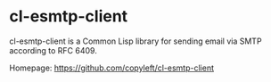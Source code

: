 # cl-esmtp-client

cl-esmtp-client is a Common Lisp library for sending email via SMTP according to RFC 6409.

Homepage: https://github.com/copyleft/cl-esmtp-client
